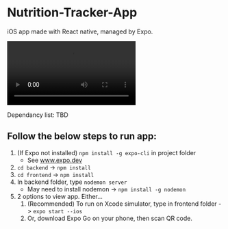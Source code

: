# Nutrition-Tracker-App
iOS app made with React native, managed by Expo.

![Demo](https://user-images.githubusercontent.com/29593134/216833853-5f48b81a-2270-42ef-be9d-1830e02557c5.mp4)

Dependancy list: TBD

## Follow the below steps to run app:
  1. (If Expo not installed) `npm install -g expo-cli` in project folder
      - See www.expo.dev
  3. `cd backend` -> `npm install`
  4. `cd frontend` -> `npm install`
  5. In backend folder, type `nodemon server`
      - May need to install nodemon -> `npm install -g nodemon`
  7. 2 options to view app. Either...
      1. (Recommended) To run on Xcode simulator,  type in frontend folder -> `expo start --ios`
      2. Or, download Expo Go on your phone, then scan QR code. 



